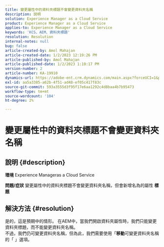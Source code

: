 ```yaml
---
title: 變更屬性中的資料夾標題不會變更資料夾名稱
description: 說明
solution: Experience Manager as a Cloud Service
product: Experience Manager as a Cloud Service
applies-to: Experience Manager as a Cloud Service
keywords: 'KCS、AEM、資料夾標題'
resolution: Resolution
internal-notes: null
bug: false
article-created-by: Amol Mahajan
article-created-date: 1/2/2023 12:19:26 PM
article-published-by: Amol Mahajan
article-published-date: 1/2/2023 1:10:17 PM
version-number: 2
article-number: KA-19910
dynamics-url: https://adobe-ent.crm.dynamics.com/main.aspx?forceUCI=1&pagetype=entityrecord&etn=knowledgearticle&id=e2e964ae-978a-ed11-81ac-6045bd006ce9
exl-id: aa5a3385-a62b-4f51-ad48-ef05c417f83c
source-git-commit: 593a3555d3f95f17e6aa1292c4d8baa4b7b95473
workflow-type: tm+mt
source-wordcount: '104'
ht-degree: 2%

---
```


# 變更屬性中的資料夾標題不會變更資料夾名稱

## 說明 {#description}

<b>環境</b>
Experience Manageras a Cloud Service


<b>問題/症狀</b>
變更屬性中的資料夾標題不會變更資料夾名稱，但會新增名為的屬性 <b>標題</b>


## 解決方法 {#resolution}

是的，這是預期中的情形。 在AEM中，當我們開啟資料夾屬性時，我們只能變更資料夾標題，而不能變更資料夾名稱。<br>
不過，我們仍可變更資料夾名稱，但為此，我們需要使用「<b>移動</b>可變更資料夾名稱的「 」選項。
